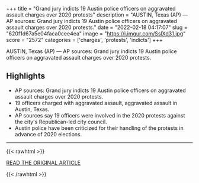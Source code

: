 +++
title = "Grand jury indicts 19 Austin police officers on aggravated assault charges over 2020 protests"
description = "AUSTIN, Texas (AP) — AP sources: Grand jury indicts 19 Austin police officers on aggravated assault charges over 2020 protests."
date = "2022-02-18 04:17:07"
slug = "620f1d67a5e04faca0cee4ea"
image = "https://i.imgur.com/SslXd31.jpg"
score = "2572"
categories = ['charges', 'protests', 'indicts']
+++

AUSTIN, Texas (AP) — AP sources: Grand jury indicts 19 Austin police officers on aggravated assault charges over 2020 protests.

## Highlights

- AP sources: Grand jury indicts 19 Austin police officers on aggravated assault charges over 2020 protests.
- 19 officers charged with aggravated assault, aggravated assault in Austin, Texas.
- AP sources say 19 officers were involved in the 2020 protests against the city's Republican-led city council.
- Austin police have been criticized for their handling of the protests in advance of 2020 elections.

---

{{< rawhtml >}}
  <p class="article-category">
    <a target="_blank" href="https://apnews.com/article/ap-news-alert-austin-texas-03d4ef9d1f07f983b9e50557b4850322">READ THE ORIGINAL ARTICLE</a>
  </p>
{{< /rawhtml >}}
